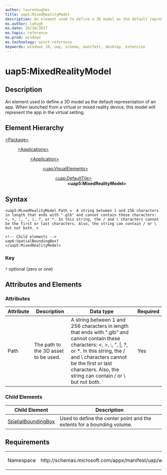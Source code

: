 ```yaml
---
author: laurenhughes
title: uap5:MixedRealityModel
description: An element used to define a 3D model as the default representation of an app. When launched from a virtual or mixed reality device, this model will represent the app in the virtual setting.
ms.author: lahugh
ms.date: 10/10/2017
ms.topic: reference
ms.prod: windows
ms.technology: winrt-reference
keywords: windows 10, uwp, schema, manifest, desktop, extension 
---
```


# uap5:MixedRealityModel

## Description
An element used to define a 3D model as the default representation of an app. When launched from a virtual or mixed reality device, this model will represent the app in the virtual setting.

## Element Hierarchy

<dl>
<dt><a href="element-package.md">&lt;Package&gt;</a></dt>
<dd>
<dl>
<dt><a href="element-applications.md">&lt;Applications&gt;</a></dt>
<dd>
<dl>
<dt><a href="element-application.md">&lt;Application&gt;</a></dt>
<dd>
<dl>
<dt><a href="element-uap-visualelements.md">&lt;uap:VisualElements&gt;</a></dt>
<dd>
<dl>
<dt><a href="element-uap-defaulttile.md">&lt;uap:DefaultTile&gt;</a></dt>
<dd><b>&lt;uap5:MixedRealityModel&gt;</b></dd>
</dl>
</dd>
</dl>
</dd>
</dl>
</dd>
</dl>
</dd>
</dl>


## Syntax
```syntax
<uap5:MixedRealityModel Path =  A string between 1 and 256 characters in length that ends with ".glb" and cannot contain these characters: <, >, :, ", |, ?, or *. In this string, the / and \ characters cannot be the first or last characters. Also, the string can contain / or \ but not both. >

<!-- Child elements -->
uap6:SpatialBoundingBox?
</uap5:MixedRealityModel>
```

### Key
`?` optional (zero or one)

## Attributes and Elements

### Attributes
| Attribute | Description | Data type | Required |
|-----------|-------------|-----------|----------|
| Path | The path to the 3D asset to be used. | A string between 1 and 256 characters in length that ends with ".glb" and cannot contain these characters: &lt;, &gt;, :, ", &#124;, ?, or *. In this string, the / and \ characters cannot be the first or last characters. Also, the string can contain / or \ but not both. | Yes |

### Child Elements
| Child Element | Description |
|---------------|-------------|
| [SpatialBoundingBox](element-uap6-spatialboundingbox.md) | Used to define the center point and the extents for a bounding volume. |


## Requirements
<table>
<colgroup>
<col width="50%" />
<col width="50%" />
</colgroup>
<tbody>
<tr class="odd">
<td><p>Namespace</p></td>
<td><p>http://schemas.microsoft.com/appx/manifest/uap/windows10/5</p></td>
</tr>
</tbody>
</table>